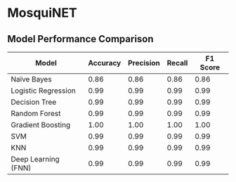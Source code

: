 # MosquiNET

## Model Performance Comparison

| Model                  | Accuracy | Precision | Recall | F1 Score |
|------------------------|----------|-----------|--------|----------|
| Naïve Bayes           | 0.86     | 0.86      | 0.86   | 0.86     |
| Logistic Regression   | 0.99     | 0.99      | 0.99   | 0.99     |
| Decision Tree         | 0.99     | 0.99      | 0.99   | 0.99     |
| Random Forest        | 0.99     | 0.99      | 0.99   | 0.99     |
| Gradient Boosting    | 1.00     | 1.00      | 1.00   | 1.00     |
| SVM                 | 0.99     | 0.99      | 0.99   | 0.99     |
| KNN                 | 0.99     | 0.99      | 0.99   | 0.99     |
| Deep Learning (FNN)  | 0.99     | 0.99      | 0.99   | 0.99     |


